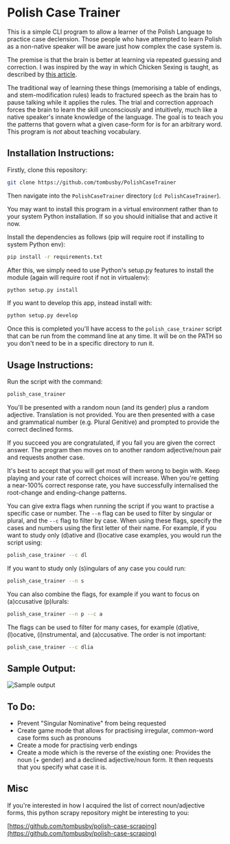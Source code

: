 
# Polish Case Trainer

This is a simple CLI program to allow a learner of the Polish Language to practice case declension. Those people who have attempted to learn Polish as a non-native speaker will be aware just how complex the case system is.

The premise is that the brain is better at learning via repeated guessing and correction. I was inspired by the way in which Chicken Sexing is taught, as described by [this article](http://www.businessinsider.com/the-incredible-intuition-of-professional-chicken-sexers-2012-3).

The traditional way of learning these things (memorising a table of endings, and stem-modification rules) leads to fractured speech as the brain has to pause talking while it applies the rules. The trial and correction approach forces the brain to learn the skill unconsciously and intuitively, much like a native speaker's innate knowledge of the language. The goal is to teach you the patterns that govern what a given case-form for is for an arbitrary word. This program is *not* about teaching vocabulary.

## Installation Instructions:

Firstly, clone this repository:

```bash
git clone https://github.com/tombusby/PolishCaseTrainer
```

Then navigate into the `PolishCaseTrainer` directory (`cd PolishCaseTrainer`).

You may want to install this program in a virtual environment rather than to your system Python installation. If so you should initialise that and active it now.

Install the dependencies as follows (pip will require root if installing to system Python env):

```bash
pip install -r requirements.txt
```

After this, we simply need to use Python's setup.py features to install the module (again will require root if not in virtualenv):

```bash
python setup.py install
```

If you want to develop this app, instead install with:

```bash
python setup.py develop
```

Once this is completed you'll have access to the `polish_case_trainer` script that can be run from the command line at any time. It will be on the PATH so you don't need to be in a specific directory to run it.

## Usage Instructions:

Run the script with the command:

```bash
polish_case_trainer
```

You'll be presented with a random noun (and its gender) plus a random adjective. Translation is not provided. You are then presented with a case and grammatical number (e.g. Plural Genitive) and prompted to provide the correct declined forms.

If you succeed you are congratulated, if you fail you are given the correct answer. The program then moves on to another random adjective/noun pair and requests another case.

It's best to accept that you will get most of them wrong to begin with. Keep playing and your rate of correct choices will increase. When you're getting a near-100% correct response rate, you have successfully internalised the root-change and ending-change patterns.

You can give extra flags when running the script if you want to practise a specific case or number. The `--n` flag can be used to filter by singular or plural, and the `--c` flag to filter by case. When using these flags, specify the cases and numbers using the first letter of their name. For example, if you want to study only (d)ative and (l)ocative case examples, you would run the script using:

```bash
polish_case_trainer --c dl
```

If you want to study only (s)ingulars of any case you could run:

```bash
polish_case_trainer --n s
```

You can also combine the flags, for example if you want to focus on (a)ccusative (p)lurals:

```bash
polish_case_trainer --n p --c a
```

The flags can be used to filter for many cases, for example (d)ative, (l)ocative, (i)nstrumental, and (a)ccusative. The order is not important:

```bash
polish_case_trainer --c dlia
```

## Sample Output:

![Sample output](https://raw.githubusercontent.com/tombusby/PolishCaseTrainer/master/readme-files/terminal.png)

## To Do:

* Prevent "Singular Nominative" from being requested
* Create game mode that allows for practising irregular, common-word case forms such as pronouns
* Create a mode for practising verb endings
* Create a mode which is the reverse of the existing one: Provides the noun (+ gender) and a declined adjective/noun form. It then requests that you specify what case it is.

## Misc

If you're interested in how I acquired the list of correct noun/adjective forms, this python scrapy repository might be interesting to you:

[https://github.com/tombusby/polish-case-scraping](https://github.com/tombusby/polish-case-scraping)
